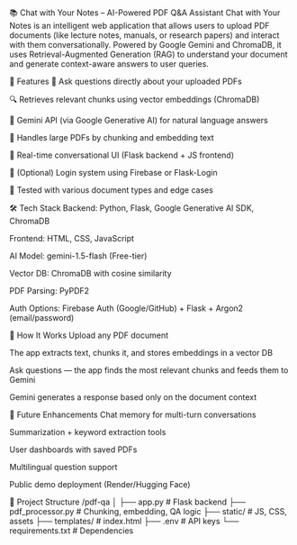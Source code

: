 📚 Chat with Your Notes – AI-Powered PDF Q&A Assistant
Chat with Your Notes is an intelligent web application that allows users to upload PDF documents (like lecture notes, manuals, or research papers) and interact with them conversationally. Powered by Google Gemini and ChromaDB, it uses Retrieval-Augmented Generation (RAG) to understand your document and generate context-aware answers to user queries.

🚀 Features
🧠 Ask questions directly about your uploaded PDFs

🔍 Retrieves relevant chunks using vector embeddings (ChromaDB)

📎 Gemini API (via Google Generative AI) for natural language answers

📄 Handles large PDFs by chunking and embedding text

💬 Real-time conversational UI (Flask backend + JS frontend)

🔐 (Optional) Login system using Firebase or Flask-Login

🧪 Tested with various document types and edge cases

🛠 Tech Stack
Backend: Python, Flask, Google Generative AI SDK, ChromaDB

Frontend: HTML, CSS, JavaScript

AI Model: gemini-1.5-flash (Free-tier)

Vector DB: ChromaDB with cosine similarity

PDF Parsing: PyPDF2

Auth Options: Firebase Auth (Google/GitHub) + Flask + Argon2 (email/password)

📂 How It Works
Upload any PDF document

The app extracts text, chunks it, and stores embeddings in a vector DB

Ask questions — the app finds the most relevant chunks and feeds them to Gemini

Gemini generates a response based only on the document context

📌 Future Enhancements
Chat memory for multi-turn conversations

Summarization + keyword extraction tools

User dashboards with saved PDFs

Multilingual question support

Public demo deployment (Render/Hugging Face)



📁 Project Structure
/pdf-qa
│
├── app.py               # Flask backend
├── pdf_processor.py     # Chunking, embedding, QA logic
├── static/              # JS, CSS, assets
├── templates/           # index.html
├── .env                 # API keys
└── requirements.txt     # Dependencies
